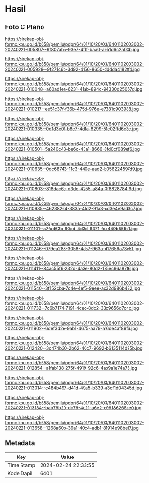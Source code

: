 # Hasil

## Foto C Plano

https://sirekap-obj-formc.kpu.go.id/b658/pemilu/pdpr/64/01/10/20/03/6401102003002-20240221-005807--9f807ab5-93e7-4f1f-baa0-ae51d6c2a03b.jpg

https://sirekap-obj-formc.kpu.go.id/b658/pemilu/pdpr/64/01/10/20/03/6401102003002-20240221-005928--9f271c6b-3d92-4156-8650-dddda4182ff4.jpg

https://sirekap-obj-formc.kpu.go.id/b658/pemilu/pdpr/64/01/10/20/03/6401102003002-20240221-010048--a60ad1ea-6231-41ab-894c-94330d25067d.jpg

https://sirekap-obj-formc.kpu.go.id/b658/pemilu/pdpr/64/01/10/20/03/6401102003002-20240221-010217--ee51c37f-f36b-475d-976e-e7381c903988.jpg

https://sirekap-obj-formc.kpu.go.id/b658/pemilu/pdpr/64/01/10/20/03/6401102003002-20240221-010335--0d1d3e0f-b8e7-4d1a-8299-51e02ffd6c3e.jpg

https://sirekap-obj-formc.kpu.go.id/b658/pemilu/pdpr/64/01/10/20/03/6401102003002-20240221-010501--5a240c43-be6c-43a1-8666-8fd0cf089ef6.jpg

https://sirekap-obj-formc.kpu.go.id/b658/pemilu/pdpr/64/01/10/20/03/6401102003002-20240221-010635--0dc68743-11c3-440e-aad2-b056224597d9.jpg

https://sirekap-obj-formc.kpu.go.id/b658/pemilu/pdpr/64/01/10/20/03/6401102003002-20240221-010803--818dac6c-d3dc-4255-a84a-3f8828784f9d.jpg

https://sirekap-obj-formc.kpu.go.id/b658/pemilu/pdpr/64/01/10/20/03/6401102003002-20240221-010935--46238264-383a-41d2-91a3-cd3e4e9ad3c7.jpg

https://sirekap-obj-formc.kpu.go.id/b658/pemilu/pdpr/64/01/10/20/03/6401102003002-20240221-011101--a7fad63b-80cd-4d3d-8371-fda449b555e1.jpg

https://sirekap-obj-formc.kpu.go.id/b658/pemilu/pdpr/64/01/10/20/03/6401102003002-20240221-011246--079ea288-3058-4a57-963a-d17656a73e51.jpg

https://sirekap-obj-formc.kpu.go.id/b658/pemilu/pdpr/64/01/10/20/03/6401102003002-20240221-011411--84ac55f6-232d-4a3e-80d2-175ec96a87f6.jpg

https://sirekap-obj-formc.kpu.go.id/b658/pemilu/pdpr/64/01/10/20/03/6401102003002-20240221-011540--3f152cba-7c4e-4ef5-9eee-ac32d986b482.jpg

https://sirekap-obj-formc.kpu.go.id/b658/pemilu/pdpr/64/01/10/20/03/6401102003002-20240221-011732--7c6b7174-7191-4cec-8dc2-33c9656d7c4c.jpg

https://sirekap-obj-formc.kpu.go.id/b658/pemilu/pdpr/64/01/10/20/03/6401102003002-20240221-011902--6def3d2e-9ab1-4675-aa79-a16de4af89f6.jpg

https://sirekap-obj-formc.kpu.go.id/b658/pemilu/pdpr/64/01/10/20/03/6401102003002-20240221-012420--3c474b30-2b62-40c7-9692-b6135114d25b.jpg

https://sirekap-obj-formc.kpu.go.id/b658/pemilu/pdpr/64/01/10/20/03/6401102003002-20240221-012854--a1fab138-275f-4919-92c6-4ab9a1e74a73.jpg

https://sirekap-obj-formc.kpu.go.id/b658/pemilu/pdpr/64/01/10/20/03/6401102003002-20240221-013014--c484b497-d41d-49a5-b339-a3cf1d04345d.jpg

https://sirekap-obj-formc.kpu.go.id/b658/pemilu/pdpr/64/01/10/20/03/6401102003002-20240221-013134--bab79b20-dc76-4c21-a6e2-e99186265ce0.jpg

https://sirekap-obj-formc.kpu.go.id/b658/pemilu/pdpr/64/01/10/20/03/6401102003002-20240221-013658--1268a60b-39a1-40c4-adb1-81914e98be17.jpg


## Metadata

| Key        | Value               |
| ---------- | ------------------- |
| Time Stamp | 2024-02-24 22:33:55 |
| Kode Dapil | 6401                |




